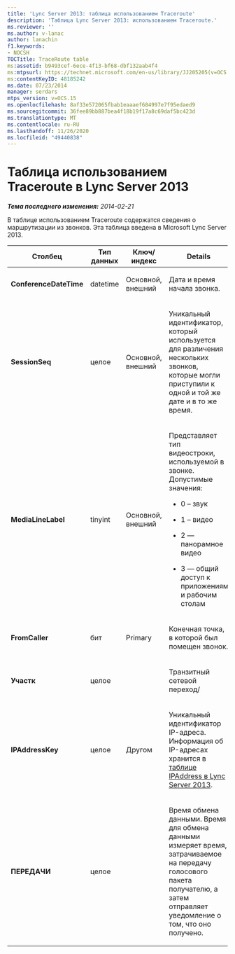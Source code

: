 ```yaml
---
title: 'Lync Server 2013: таблица использованием Traceroute'
description: 'Таблица Lync Server 2013: использованием Traceroute.'
ms.reviewer: ''
ms.author: v-lanac
author: lanachin
f1.keywords:
- NOCSH
TOCTitle: TraceRoute table
ms:assetid: b9493cef-6ece-4f13-bf68-dbf132aab4f4
ms:mtpsurl: https://technet.microsoft.com/en-us/library/JJ205205(v=OCS.15)
ms:contentKeyID: 48185242
ms.date: 07/23/2014
manager: serdars
mtps_version: v=OCS.15
ms.openlocfilehash: 8af33e572065fbab1eaaaef684997e7f95edaed9
ms.sourcegitcommit: 36fee89bb887bea4f18b19f17a8c69daf5bc423d
ms.translationtype: MT
ms.contentlocale: ru-RU
ms.lasthandoff: 11/26/2020
ms.locfileid: "49440838"
---
```

# <a name="traceroute-table-in-lync-server-2013"></a>Таблица использованием Traceroute в Lync Server 2013

<div data-xmlns="http://www.w3.org/1999/xhtml">

<div class="topic" data-xmlns="http://www.w3.org/1999/xhtml" data-msxsl="urn:schemas-microsoft-com:xslt" data-cs="https://msdn.microsoft.com/">

<div data-asp="https://msdn2.microsoft.com/asp">



</div>

<div id="mainSection">

<div id="mainBody">

<span> </span>

_**Тема последнего изменения:** 2014-02-21_

В таблице использованием Traceroute содержатся сведения о маршрутизации из звонков. Эта таблица введена в Microsoft Lync Server 2013.


<table>
<colgroup>
<col style="width: 25%" />
<col style="width: 25%" />
<col style="width: 25%" />
<col style="width: 25%" />
</colgroup>
<thead>
<tr class="header">
<th><strong>Столбец</strong></th>
<th><strong>Тип данных</strong></th>
<th><strong>Ключ/индекс</strong></th>
<th><strong>Details</strong></th>
</tr>
</thead>
<tbody>
<tr class="odd">
<td><p><strong>ConferenceDateTime</strong></p></td>
<td><p>datetime</p></td>
<td><p>Основной, внешний</p></td>
<td><p>Дата и время начала звонка.</p></td>
</tr>
<tr class="even">
<td><p><strong>SessionSeq</strong></p></td>
<td><p>целое</p></td>
<td><p>Основной, внешний</p></td>
<td><p>Уникальный идентификатор, который используется для различения нескольких звонков, которые могли приступили к одной и той же дате и в то же время.</p></td>
</tr>
<tr class="odd">
<td><p><strong>MediaLineLabel</strong></p></td>
<td><p>tinyint</p></td>
<td><p>Основной, внешний</p></td>
<td><p>Представляет тип видеостроки, используемой в звонке. Допустимые значения:</p>
<ul>
<li><p>0 – звук</p></li>
<li><p>1 – видео</p></li>
<li><p>2 — панорамное видео</p></li>
<li><p>3 — общий доступ к приложениям и рабочим столам</p></li>
</ul></td>
</tr>
<tr class="even">
<td><p><strong>FromCaller</strong></p></td>
<td><p>бит</p></td>
<td><p>Primary</p></td>
<td><p>Конечная точка, в которой был помещен звонок.</p></td>
</tr>
<tr class="odd">
<td><p><strong>Участк</strong></p></td>
<td><p>целое</p></td>
<td></td>
<td><p>Транзитный сетевой переход/</p></td>
</tr>
<tr class="even">
<td><p><strong>IPAddressKey</strong></p></td>
<td><p>целое</p></td>
<td><p>Другом</p></td>
<td><p>Уникальный идентификатор IP-адреса. Информация об IP-адресах хранится в <a href="lync-server-2013-ipaddress-table.md">таблице IPAddress в Lync Server 2013</a>.</p></td>
</tr>
<tr class="odd">
<td><p><strong>ПЕРЕДАЧИ</strong></p></td>
<td><p>целое</p></td>
<td></td>
<td><p>Время обмена данными. Время для обмена данными измеряет время, затрачиваемое на передачу голосового пакета получателю, а затем отправляет уведомление о том, что оно получено.</p></td>
</tr>
</tbody>
</table>


</div>

<span> </span>

</div>

</div>

</div>

